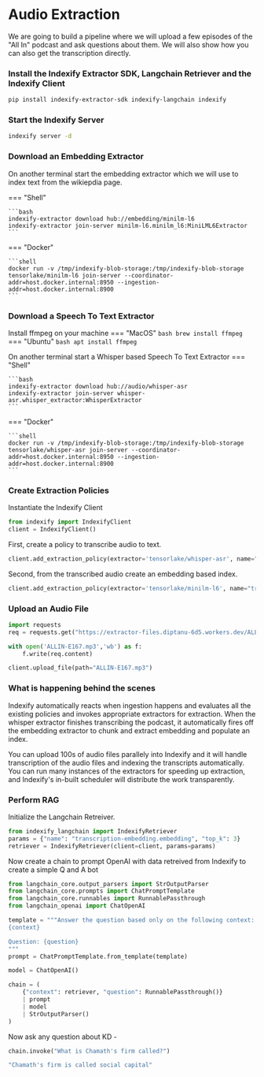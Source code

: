 # Audio Extraction

We are going to build a pipeline where we will upload a few episodes of the "All In" podcast and ask questions about them. We will also show how you can also get the transcription directly.

### Install the Indexify Extractor SDK, Langchain Retriever and the Indexify Client
```bash
pip install indexify-extractor-sdk indexify-langchain indexify
```

### Start the Indexify Server
```bash
indexify server -d
```

### Download an Embedding Extractor
On another terminal start the embedding extractor which we will use to index text from the wikiepdia page.

=== "Shell"

    ```bash
    indexify-extractor download hub://embedding/minilm-l6
    indexify-extractor join-server minilm-l6.minilm_l6:MiniLML6Extractor
    ```
  
=== "Docker"

    ```shell
    docker run -v /tmp/indexify-blob-storage:/tmp/indexify-blob-storage tensorlake/minilm-l6 join-server --coordinator-addr=host.docker.internal:8950 --ingestion-addr=host.docker.internal:8900
    ```

### Download a Speech To Text Extractor
Install ffmpeg on your machine 
=== "MacOS"
    ```bash
    brew install ffmpeg
    ```
=== "Ubuntu"
    ```bash
    apt install ffmpeg
    ```

On another terminal start a Whisper based Speech To Text Extractor
=== "Shell"

    ```bash
    indexify-extractor download hub://audio/whisper-asr
    indexify-extractor join-server whisper-asr.whisper_extractor:WhisperExtractor 
    ```
=== "Docker"

    ```shell
    docker run -v /tmp/indexify-blob-storage:/tmp/indexify-blob-storage tensorlake/whisper-asr join-server --coordinator-addr=host.docker.internal:8950 --ingestion-addr=host.docker.internal:8900
    ```


### Create Extraction Policies
Instantiate the Indexify Client 
```python
from indexify import IndexifyClient
client = IndexifyClient()
```

First, create a policy to transcribe audio to text.
```python
client.add_extraction_policy(extractor='tensorlake/whisper-asr', name="audio-transcription")
```

Second, from the transcribed audio create an embedding based index.
```python
client.add_extraction_policy(extractor='tensorlake/minilm-l6', name="transcription-embedding", content_source="audio-transcription")
```

### Upload an Audio File
```python
import requests
req = requests.get("https://extractor-files.diptanu-6d5.workers.dev/ALLIN-E167.mp3")

with open('ALLIN-E167.mp3','wb') as f:
    f.write(req.content)
```

```python
client.upload_file(path="ALLIN-E167.mp3")
```

### What is happening behind the scenes
Indexify automatically reacts when ingestion happens and evaluates all the existing policies and invokes appropriate extractors for extraction. When the whisper extractor finishes transcribing the podcast, it automatically fires off the embedding extractor to chunk and extract embedding and populate an index. 

You can upload 100s of audio files parallely into Indexify and it will handle transcription of the audio files and indexing the transcripts automatically. You can run many instances of the extractors for speeding up extraction, and Indexify's in-built scheduler will distribute the work transparently. 

### Perform RAG

Initialize the Langchain Retreiver.
```python
from indexify_langchain import IndexifyRetriever
params = {"name": "transcription-embedding.embedding", "top_k": 3}
retriever = IndexifyRetriever(client=client, params=params)
```

Now create a chain to prompt OpenAI with data retreived from Indexify to create a simple Q and A bot
```python
from langchain_core.output_parsers import StrOutputParser
from langchain_core.prompts import ChatPromptTemplate
from langchain_core.runnables import RunnablePassthrough
from langchain_openai import ChatOpenAI
```

```python
template = """Answer the question based only on the following context:
{context}

Question: {question}
"""
prompt = ChatPromptTemplate.from_template(template)

model = ChatOpenAI()

chain = (
    {"context": retriever, "question": RunnablePassthrough()}
    | prompt
    | model
    | StrOutputParser()
)
```
Now ask any question about KD -
```python
chain.invoke("What is Chamath's firm called?")
```

```bash
"Chamath's firm is called social capital"
```


